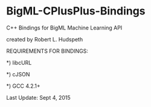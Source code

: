 # BigML-CPlusPlus-Bindings
C++ Bindings for BigML Machine Learning API

created by Robert L. Hudspeth

REQUIREMENTS FOR BINDINGS:

*) libcURL

*) cJSON

*) GCC 4.2.1+

Last Update: Sept 4, 2015

